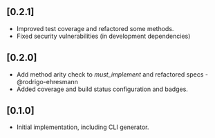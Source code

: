## [0.2.1]
- Improved test coverage and refactored some methods.
- Fixed security vulnerabilities (in development dependencies)

## [0.2.0]
- Add method arity check to _must_implement_ and refactored specs - @rodrigo-ehresmann
- Added coverage and build status configuration and badges.

## [0.1.0]
- Initial implementation, including CLI generator.

